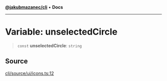 [**@jakubmazanec/cli**](../../../README.md) • **Docs**

---

# Variable: unselectedCircle

> `const` **unselectedCircle**: `string`

## Source

[cli/source/ui/icons.ts:12](https://github.com/jakubmazanec/js-tools/blob/7be96c9bc335915647cfe729050b17fe2580309a/packages/cli/source/ui/icons.ts#L12)
